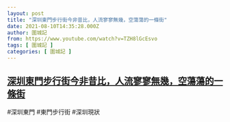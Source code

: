 ```yaml
---
layout: post
title: "深圳東門步行街今非昔比，人流寥寥無幾，空蕩蕩的一條街"
date: 2021-08-10T14:35:28.000Z
author: 圍城記
from: https://www.youtube.com/watch?v=TZH8lGcEsvo
tags: [ 圍城記 ]
categories: [ 圍城記 ]
---
```

<!--1628606128000-->
[深圳東門步行街今非昔比，人流寥寥無幾，空蕩蕩的一條街](https://www.youtube.com/watch?v=TZH8lGcEsvo)
------

<div>
#深圳東門 #東門步行街 #深圳現狀
</div>

